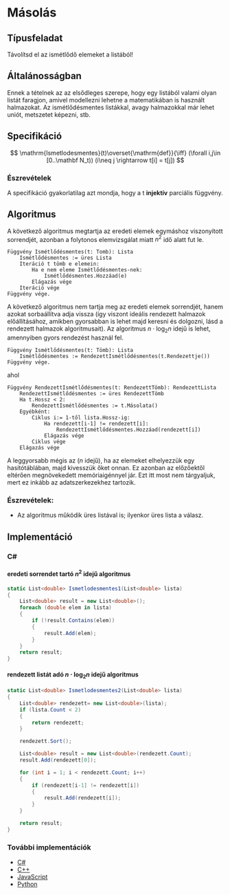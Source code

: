 # Másolás

## Típusfeladat
Távolítsd el az ismétlődő elemeket a listából!

## Általánosságban
Ennek a tételnek az az elsődleges szerepe, hogy egy listából valami olyan listát faragjon, amivel modellezni lehetne a matematikában is használt halmazokat. Az ismétlődésmentes listákkal, avagy halmazokkal már lehet uniót, metszetet képezni, stb.  

## Specifikáció

$$ \mathrm{Ismetlodesmentes}(t)\overset{\mathrm{def}}{\iff} 
(\forall i,j\in [0..\mathbf N_t)) (i\neq j \rightarrow t[i] = t[j])
$$

### Észrevételek
A specifikáció gyakorlatilag azt mondja, hogy a t **injektív** parciális függvény.

## Algoritmus
A következő algoritmus megtartja az eredeti elemek egymáshoz viszonyított sorrendjét, azonban a folytonos elemvizsgálat miatt $n^2$ idő alatt fut le.
```
Függvény Ismétlődésmentes(t: Tomb): Lista
    Ismétlődésmentes := üres Lista
    Iteráció t tömb e elemein:
        Ha e nem eleme Ismétlődésmentes-nek:
            Ismétlődésmentes.Hozzáad(e)
        Elágazás vége
    Iteráció vége
Függvény vége.
```

A következő algoritmus nem tartja meg az eredeti elemek sorrendjét, hanem azokat sorbaállítva adja vissza (így viszont ideális rendezett halmazok előállításához, amikben gyorsabban is lehet majd keresni és dolgozni, lásd a rendezett halmazok algoritmusait). Az algoritmus $n\cdot \log_2n$ idejű is lehet, amennyiben gyors rendezést használ fel. 

```
Függvény Ismétlődésmentes(t: Tömb): Lista
    Ismétlődésmentes := RendezettIsmétlődésmentes(t.Rendezettje())
Függvény vége.
```

ahol 

```
Függvény RendezettIsmétlődésmentes(t: RendezettTömb): RendezettLista
    RendezettIsmétlődésmentes := üres RendezettTömb
    Ha t.Hossz < 2:
        RendezettIsmétlődésmentes := t.Másolata()
    Egyébként: 
        Ciklus i:= 1-től lista.Hossz-ig:
            Ha rendezett[i-1] != rendezett[i]:
                RendezettIsmétlődésmentes.Hozzáad(rendezett[i])
            Elágazás vége
        Ciklus vége
    Elágazás vége
```

A leggyorsabb mégis az ($n$ idejű), ha az elemeket elhelyezzük egy hasítótáblában, majd kivesszük őket onnan. Ez azonban az előzőektől eltérően megnövekedett memóriaigénnyel jár. Ezt itt most nem tárgyaljuk, mert ez inkább az adatszerkezekhez tartozik. 

### Észrevételek:
- Az algoritmus működik üres listával is; ilyenkor üres lista a válasz.


## Implementáció
### C#
#### eredeti sorrendet tartó $n^2$ idejű algoritmus
```cs
static List<double> Ismetlodesmentes1(List<double> lista)
{
    List<double> result = new List<double>();
    foreach (double elem in lista)
    {
        if (!result.Contains(elem))
        {
            result.Add(elem);
        }
    }
    return result;
}
```
#### rendezett listát adó $n \cdot \log_2n$ idejű algoritmus 
```cs
static List<double> Ismetlodesmentes2(List<double> lista)
{
    List<double> rendezett= new List<double>(lista);
    if (lista.Count < 2)
    {
        return rendezett;
    }

    rendezett.Sort();

    List<double> result = new List<double>(rendezett.Count);
    result.Add(rendezett[0]);

    for (int i = 1; i < rendezett.Count; i++)
    {
        if (rendezett[i-1] != rendezett[i])
        {
            result.Add(rendezett[i]);
        }
    }

    return result;
}
```
### További implementációk
- [C#](ismetlodesek_eltavolitasa.cs)
- [C++](ismetlodesek_eltavolitasa.cpp)
- [JavaScript](ismetlodesek_eltavolitasa.js)
- [Python](ismetlodesek_eltavolitasa.py)



